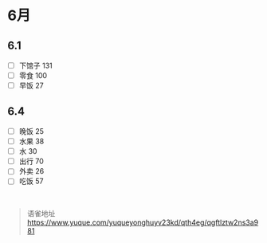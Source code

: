# 6月
## 6.1

- [ ] 下馆子 131
- [ ] 零食 100
- [ ] 早饭 27

## 6.4

- [ ] 晚饭 25
- [ ] 水果 38
- [ ] 水 30
- [ ] 出行 70
- [ ] 外卖 26
- [ ] 吃饭 57

<br>
  
> 语雀地址 https://www.yuque.com/yuqueyonghuyv23kd/qth4eg/qgftlztw2ns3a981